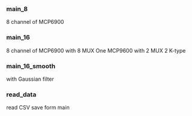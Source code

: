 ### main_8

8 channel of MCP6900

### main_16

8 channel of MCP6900 with 8 MUX
One MCP9600 with 2 MUX 2 K-type

### main_16_smooth

with Gaussian filter

### read_data

read CSV save form main
